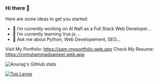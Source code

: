 ### Hi there 👋


Here are some ideas to get you started:

- 🔭 I’m currently working on Al Nafi as a Full Stack Web Developer...
- 🌱 I’m currently learning Vue.js ...
- 💬 Ask me about Python, Web Developement, SEO...

Visit My Portfolio: https://sam-myportfolio.web.app
Check My Resume: https://cvmuhammadsameer.web.app

![Anurag's GitHub stats](https://github-readme-stats.vercel.app/api?username=SameerShiekh77&theme=github_dark&show_icons=true)


[![Top Langs](https://github-readme-stats.vercel.app/api/top-langs/?username=SameerShiekh77&layout=compact)](https://github.com/anuraghazra/github-readme-stats)
